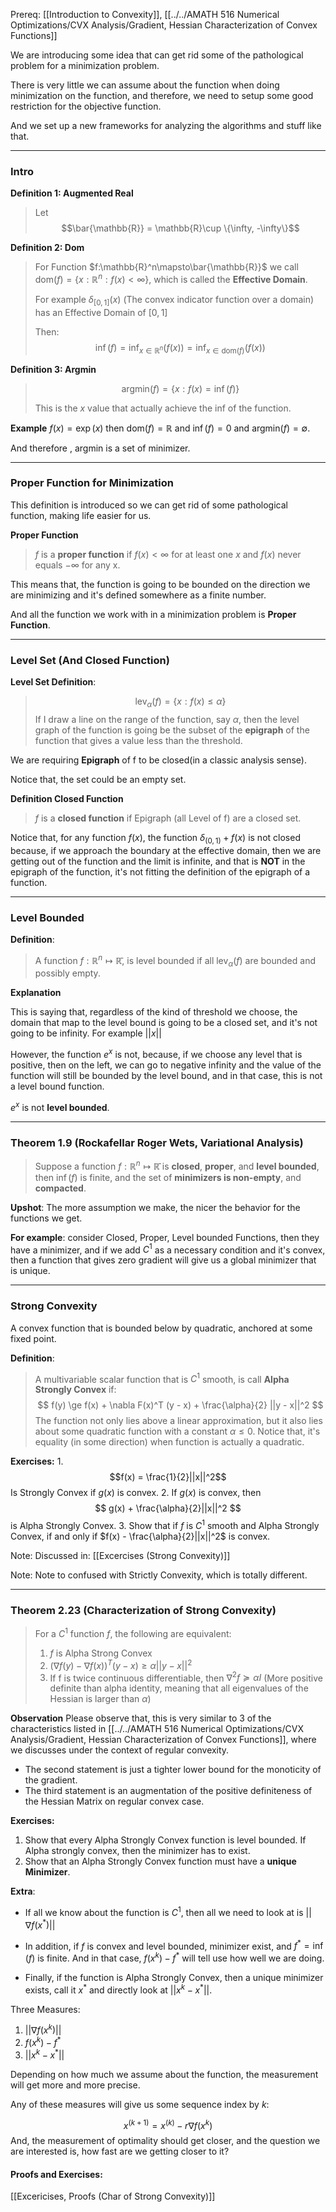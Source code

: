Prereq: 
[[Introduction to Convexity]], [[../../AMATH 516 Numerical Optimizations/CVX Analysis/Gradient, Hessian Characterization of Convex Functions]]

We are introducing some idea that can get rid some of the pathological problem for a minimization problem. 

There is very little we can assume about  the function when doing minimization on the function, and therefore, we need to setup some good restriction for the objective function. 

And we set up a new frameworks for analyzing the algorithms and stuff like that.

---
### **Intro**
**Definition 1: Augmented Real**

> Let 
> $$\bar{\mathbb{R}} = \mathbb{R}\cup \{\infty, -\infty\}$$

**Definition 2: Dom**

> For Function $f:\mathbb{R}^n\mapsto\bar{\mathbb{R}}$ we call $\text{dom}(f) = \{x: \mathbb{R}^n: f(x) < \infty\}$, which is called the **Effective Domain**. 
> 
> For example $\delta_{[0, 1]}(x)$ (The convex indicator function over a domain) has an Effective Domain of $[0, 1]$
> 
> Then: 
> $$\inf(f) = \inf_{x\in\mathbb{R}^n}(f(x))= \inf_{x \in\text{dom}(f)} (f(x))$$

**Definition 3: Argmin**

> $$
> \text{argmin}(f) = \{x: f(x) = \inf(f)\}
> $$
>
> This is the $x$ value that actually achieve the inf of the function. 

**Example**
$f(x) = \exp(x)$ then $\text{dom}(f) = \mathbb{R}$ and $\inf(f) = 0$ and $\text{argmin}(f) = \emptyset$. 

And therefore , $\text{argmin}$ is a set of minimizer. 

---
### **Proper Function for Minimization**

This definition is introduced so we can get rid of some pathological function, making life easier for us. 

**Proper Function**

> $f$ is a **proper function** if $f(x) < \infty$ for at least one $x$ and $f(x)$ never equals $-\infty$ for any x. 

This means that, the function is going to be bounded on the direction we are minimizing and it's defined somewhere as a finite number. 

And all the function we work with in a minimization problem is **Proper Function**. 

---
### **Level Set (And Closed Function)**

**Level Set Definition**: 

> $$
> \text{lev}_\alpha(f) = \{
> x: f(x)\le \alpha
> \}
> $$
> If I draw a line on the range of the function, say $\alpha$, then the level graph of the function is going be the subset of the **epigraph** of the function that gives a value less than the threshold. 

We are requiring **Epigraph** of f to be closed(in a classic analysis sense). 

Notice that, the set could be an empty set. 

**Definition Closed Function**

> $f$ is a **closed function** if Epigraph (all Level of f) are a closed set. 

Notice that, for any function $f(x)$, the function $\delta_{(0,1)} + f(x)$ is not closed because, if we approach the boundary at the effective domain, then we are getting out of the function and the limit is infinite, and that is **NOT** in the epigraph of the function, it's not fitting the definition of the epigraph of a function. 

---
### **Level Bounded** 

**Definition**:

> A function $f:\mathbb{R}^n\mapsto \mathbb{\bar{R}}$, is level bounded if all $\text{lev}_\alpha(f)$  are bounded and possibly empty. 

**Explanation**

This is saying that, regardless of the kind of threshold we choose, the domain that map to the level bound is going to be a closed set, and it's not going to be infinity. For example $||x||$

However, the function $e^x$ is not, because, if we choose any level that is positive, then on the left, we can go to negative infinity and the value of the function will still be bounded by the level bound, and in that case, this is not a level bound function. 

$e^x$ is not **level bounded**. 

---
### **Theorem 1.9 (Rockafellar Roger Wets, Variational Analysis)**

> Suppose a function $f:\mathbb{R}^n \mapsto \mathbb{\bar{R}}$ is **closed**, **proper**, and **level bounded**, then $\inf(f)$ is finite, and the set of **minimizers is non-empty**, and **compacted**. 

**Upshot**: 
The more assumption we make, the nicer the behavior for the functions we get. 

**For example**:
consider Closed, Proper, Level bounded Functions, then they have a minimizer, and if we add $C^1$ as a necessary condition and it's convex, then a function that gives zero gradient will give us a global minimizer that is unique. 

---
### **Strong Convexity**

A convex function that is bounded below by quadratic, anchored at some fixed point. 

**Definition**: 

> A multivariable scalar function that is $C^1$ smooth, is call **Alpha Strongly Convex** if: 
> $$
> f(y) \ge f(x) + \nabla F(x)^T (y - x) + \frac{\alpha}{2} ||y - x||^2
> $$
> The function not only lies above a linear approximation, but it also lies about some quadratic function with a constant $\alpha \le 0$. Notice that, it's equality (in some direction) when function is actually a quadratic. 

**Exercises:**
1. 
$$f(x) = \frac{1}{2}||x||^2$$
Is Strongly Convex if $g(x)$ is convex. 
2. 
If $g(x)$ is convex, then 
$$
g(x) + \frac{\alpha}{2}||x||^2
$$
is Alpha Strongly Convex.
3. 
Show that if $f$ is $C^1$ smooth and Alpha Strongly Convex, if and only if $f(x) - \frac{\alpha}{2}||x||^2$ is convex.

Note: Discussed in: [[Excercises (Strong Convexity)]]

Note: Note to confused with Strictly Convexity, which is totally different. 

---
### **Theorem 2.23 (Characterization of Strong Convexity)**

> For a $C^1$ function $f$, the following are equivalent: 
> 1. $f$ is Alpha Strong Convex 
> 2. $(\nabla f(y) - \nabla f(x))^T(y - x)\ge \alpha ||y - x||^2$ 
> 3. If f is twice continuous differentiable, then $\nabla^2 f \succcurlyeq \alpha I$ (More positive definite than alpha identity, meaning that all eigenvalues of the Hessian is larger than $\alpha$)

**Observation**
Please observe that, this is very similar to 3 of the characteristics listed in [[../../AMATH 516 Numerical Optimizations/CVX Analysis/Gradient, Hessian Characterization of Convex Functions]], where we discusses under the context of regular convexity. 
* The second statement is just a tighter lower bound for the monoticity of the gradient. 
* The third statement is an augmentation of the positive definiteness of the Hessian Matrix on regular convex case.

**Exercises:**
1. Show that every Alpha Strongly Convex function is level bounded. 
If Alpha strongly convex, then the minimizer has to exist. 
3. Show that an Alpha Strongly Convex function must have a **unique Minimizer**. 

**Extra**: 
* If all we know about the function is $C^1$, then all we need to look at is $||\nabla f(x^*)||$


* In addition, if $f$ is convex and level bounded, minimizer exist, and $f^* = \inf(f)$ is finite. And in that case, $f(x^k) - f^*$ will tell use how well we are doing. 

* Finally, if the function is Alpha Strongly Convex, then a unique minimizer exists, call it $x^*$ and directly look at $||x^k - x^*||$. 

Three Measures: 
1. $||\nabla f(x^k)||$
2. $f(x^k) - f^*$
3. $||x^k - x^*||$

Depending on how much we assume about the function, the measurement will get more and more precise. 

Any of these measures will give us some sequence index by $k$: 

$$
x^{(k + 1)} = x^{(k)} - r \nabla f(x^k)
$$
And, the measurement of optimality should get closer, and the question we are interested is, how fast are we getting closer to it? 

#### Proofs and Exercises: 
[[Excericises, Proofs (Char of Strong Convexity)]]